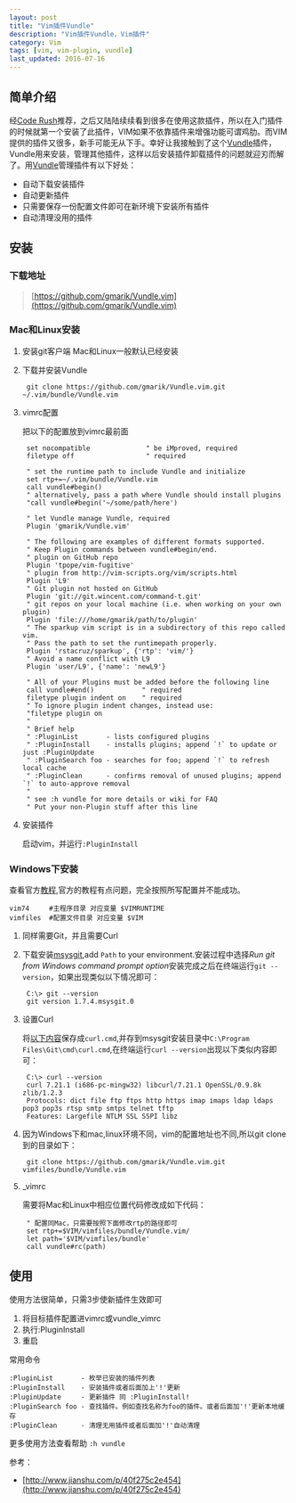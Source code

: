 ```yaml
---
layout: post
title: "Vim插件Vundle"
description: "Vim插件Vundle，Vim插件"
category: Vim
tags: [vim, vim-plugin, vundle]
last_updated: 2016-07-16
---
```


## 简单介绍
经[Code Rush](http://foocoder.com/blog/mei-ri-vimcha-jian-kai-pian-zhi-vundle.html/)推荐，之后又陆陆续续看到很多在使用这款插件，所以在入门插件的时候就第一个安装了此插件，VIM如果不依靠插件来增强功能可谓鸡肋。而VIM提供的插件又很多，新手可能无从下手。幸好让我接触到了这个[Vundle]插件，Vundle用来安装，管理其他插件，这样以后安装插件卸载插件的问题就迎刃而解了。用[Vundle]管理插件有以下好处：

- 自动下载安装插件
- 自动更新插件
- 只需要保存一份配置文件即可在新环境下安装所有插件
- 自动清理没用的插件

## 安装

### 下载地址

> [https://github.com/gmarik/Vundle.vim](https://github.com/gmarik/Vundle.vim)

### Mac和Linux安装

1. 安装git客户端
Mac和Linux一般默认已经安装

2. 下载并安装Vundle

		git clone https://github.com/gmarik/Vundle.vim.git ~/.vim/bundle/Vundle.vim

3. vimrc配置

	把以下的配置放到vimrc最前面

		set nocompatible              " be iMproved, required
		filetype off                  " required

		" set the runtime path to include Vundle and initialize
		set rtp+=~/.vim/bundle/Vundle.vim
		call vundle#begin()
		" alternatively, pass a path where Vundle should install plugins
		"call vundle#begin('~/some/path/here')

		" let Vundle manage Vundle, required
		Plugin 'gmarik/Vundle.vim'

		" The following are examples of different formats supported.
		" Keep Plugin commands between vundle#begin/end.
		" plugin on GitHub repo
		Plugin 'tpope/vim-fugitive'
		" plugin from http://vim-scripts.org/vim/scripts.html
		Plugin 'L9'
		" Git plugin not hosted on GitHub
		Plugin 'git://git.wincent.com/command-t.git'
		" git repos on your local machine (i.e. when working on your own plugin)
		Plugin 'file:///home/gmarik/path/to/plugin'
		" The sparkup vim script is in a subdirectory of this repo called vim.
		" Pass the path to set the runtimepath properly.
		Plugin 'rstacruz/sparkup', {'rtp': 'vim/'}
		" Avoid a name conflict with L9
		Plugin 'user/L9', {'name': 'newL9'}

		" All of your Plugins must be added before the following line
		call vundle#end()            " required
		filetype plugin indent on    " required
		" To ignore plugin indent changes, instead use:
		"filetype plugin on
		"
		" Brief help
		" :PluginList       - lists configured plugins
		" :PluginInstall    - installs plugins; append `!` to update or just :PluginUpdate
		" :PluginSearch foo - searches for foo; append `!` to refresh local cache
		" :PluginClean      - confirms removal of unused plugins; append `!` to auto-approve removal
		"
		" see :h vundle for more details or wiki for FAQ
		" Put your non-Plugin stuff after this line

4. 安装插件

	启动vim，并运行`:PluginInstall`

### Windows下安装

查看官方[教程](https://github.com/gmarik/Vundle.vim/wiki/Vundle-for-Windows),官方的教程有点问题，完全按照所写配置并不能成功。

	vim74     #主程序目录 对应变量 $VIMRUNTIME
	vimfiles  #配置文件目录 对应变量 $VIM	

1. 同样需要Git，并且需要Curl

2. 下载安装[msysgit](http://msysgit.github.io/),add `Path` to your environment.安装过程中选择*Run git from Windows command prompt option*安装完成之后在终端运行`git --version`，如果出现类似以下情况即可：

		C:\> git --version
		git version 1.7.4.msysgit.0

3. 设置Curl

	将[以下内容](https://gist.github.com/912993)保存成`curl.cmd`,并存到msysgit安装目录中`C:\Program Files\Git\cmd\curl.cmd`,在终端运行`curl --version`出现以下类似内容即可：

		C:\> curl --version
		curl 7.21.1 (i686-pc-mingw32) libcurl/7.21.1 OpenSSL/0.9.8k zlib/1.2.3
		Protocols: dict file ftp ftps http https imap imaps ldap ldaps pop3 pop3s rtsp smtp smtps telnet tftp
		Features: Largefile NTLM SSL SSPI libz

4. 因为Windows下和mac,linux环境不同，vim的配置地址也不同,所以git clone到的目录如下：

		git clone https://github.com/gmarik/Vundle.vim.git vimfiles/bundle/Vundle.vim

5. _vimrc

	需要将Mac和Linux中相应位置代码修改成如下代码：

		" 配置同Mac，只需要按照下面修改rtp的路径即可
		set rtp+=$VIM/vimfiles/bundle/Vundle.vim/
		let path='$VIM/vimfiles/bundle'
		call vundle#rc(path)

## 使用

使用方法很简单，只需3步使新插件生效即可

1. 将目标插件配置进vimrc或vundle_vimrc
2. 执行:PluginInstall
3. 重启

常用命令

	:PluginList       - 枚举已安装的插件列表
	:PluginInstall    - 安装插件或者后面加上'!'更新
	:PluginUpdate     - 更新插件 同 :PluginInstall!
	:PluginSearch foo - 查找插件。例如查找名称为foo的插件。或者后面加'!'更新本地缓存
	:PluginClean      - 清理无用插件或者后面加'!'自动清理

更多使用方法查看帮助 `:h vundle`

参考：

- [http://www.jianshu.com/p/40f275c2e454](http://www.jianshu.com/p/40f275c2e454)

[Vundle]:https://github.com/gmarik/Vundle.vim

